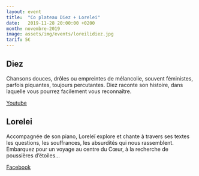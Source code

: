 ```yaml
---
layout: event
title:  "Co plateau Diez + Lorelei"
date:   2019-11-28 20:00:00 +0200
month: novembre-2019
image: assets/img/events/loreilidiez.jpg
tarif: 5€
---
```


## Diez
Chansons douces, drôles ou empreintes de mélancolie, souvent féministes, parfois piquantes, toujours percutantes. Diez raconte son histoire, dans laquelle vous pourrez facilement vous reconnaître.

[Youtube](https://www.youtube.com/watch?v=glgZyj_c8kw)


## Lorelei
Accompagnée de son piano, Loreleï explore et chante à travers ses textes les questions, les souffrances, les absurdités qui nous rassemblent. Embarquez pour un voyage au centre du Cœur, à la recherche de poussières d’étoiles...

[Facebook](https://www.facebook.com/lorelei.mallet/)

